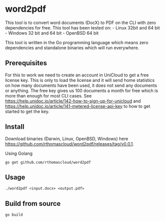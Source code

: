 # word2pdf
This tool is to convert word documents (DocX) to PDF on the CLI with zero dependencies for free.
This tool has been tested on:
    - Linux 32bit and 64 bit
    - Windows 32 bit and 64 bit
    - OpenBSD 64 bit

This tool is written in the Go programming language which means zero dependencies and standalone binaries which will run everywhere.

## Prerequisites
For this to work we need to create an account in UniCloud to get a free license key. This is only to load the license and it will send home statistics on how many documents have been used, it does not send any documents or anything. The free key gives us 100 documents a month for free which is more than enough for most CLI cases.
See https://help.unidoc.io/article/142-how-to-sign-up-for-unicloud and https://help.unidoc.io/article/141-metered-license-api-key to how to get started to get the key.

## Install
Download binaries (Darwin, Linux, OpenBSD, Windows) here https://github.com/rthomascloud/word2pdf/releases/tag/v0.0.1.

Using Golang
```
go get github.com/rthomascloud/word2pdf
```

## Usage
```
./word2pdf <input.docx> <output.pdf>
```

## Build from source
```
go build
```
